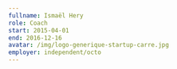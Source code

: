 ```yaml
---
fullname: Ismaël Hery
role: Coach
start: 2015-04-01
end: 2016-12-16
avatar: /img/logo-generique-startup-carre.jpg
employer: independent/octo
---
```

